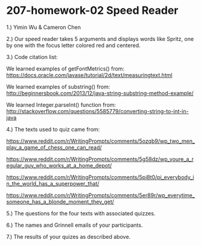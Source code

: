 # 207-homework-02 Speed Reader

1.) Yimin Wu & Cameron Chen

2.) Our speed reader takes 5 arguments <filename> <width> <height> <font size> <wpm> and displays words like Spritz, one by one with the focus letter colored red and centered.

3.) Code citation list:

We learned examples of getFontMetrics() from:
https://docs.oracle.com/javase/tutorial/2d/text/measuringtext.html

We learned examples of substring() from:
http://beginnersbook.com/2013/12/java-string-substring-method-example/

We learned Integer.parseInt() function from:
http://stackoverflow.com/questions/5585779/converting-string-to-int-in-java

4.) The texts used to quiz came from:

https://www.reddit.com/r/WritingPrompts/comments/5ozqb9/wp_two_men_play_a_game_of_chess_one_can_read/

https://www.reddit.com/r/WritingPrompts/comments/5g58dz/wp_youre_a_regular_guy_who_works_at_a_home_depot/

https://www.reddit.com/r/WritingPrompts/comments/5pi8t0/pi_everybody_in_the_world_has_a_superpower_that/

https://www.reddit.com/r/WritingPrompts/comments/5er89r/wp_everytime_someone_has_a_blonde_moment_they_get/

5.) The questions for the four texts with associated quizzes.

6.) The names and Grinnell emails of your participants.

7.) The results of your quizes as described above.
